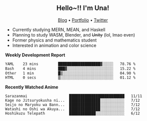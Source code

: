 <h2 align="center">
  Hello~!! I'm Una!
</h2>

<p align="center">
  <a href="https://anarchy.website/">Blog</a> &bull;
  <a href="https://una-ada.github.io/">Portfolio</a> &bull;
  <a href="https://twitter.com/xn__z7x">Twitter</a>
</p>

- Currently studying MERN, MEAN, and Haskell
- Planning to study WASM, Blender, and ~~Unity~~ (lol, lmao even)
- Former physics and mathematics student
- Interested in animation and color science

**Weekly Development Report**

<!--START_SECTION:waka-->

```txt
YAML    23 mins         ███████████████████▓░░░░░   78.76 %
Bash    4 mins          ███▓░░░░░░░░░░░░░░░░░░░░░   15.22 %
Other   1 min           █▒░░░░░░░░░░░░░░░░░░░░░░░   04.90 %
HTML    0 secs          ▒░░░░░░░░░░░░░░░░░░░░░░░░   01.12 %
```

<!--END_SECTION:waka-->

**Recently Watched Anime**

<!-- RECENT-ANIME:START -->

    Sarazanmai                   █████████████████████████   11/11
    Kage no Jitsuryokusha ni...  ██████████████░░░░░░░░░░░   7/12
    Seijo no Maryoku wa Bann...  ██████████████░░░░░░░░░░░   7/12
    Watashi no Oshi wa Akuya...  ██████████████░░░░░░░░░░░   7/12
    Hoshikuzu Telepath           ████████████░░░░░░░░░░░░░   6/12
<!-- RECENT-ANIME:END -->
